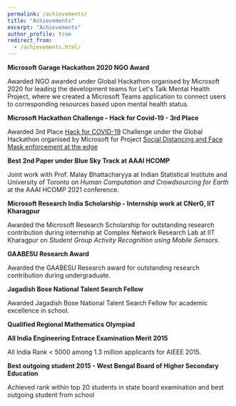 ```yaml
---
permalink: /achievements/
title: "Achievements"
excerpt: "Achievements"
author_profile: true
redirect_from: 
  - /achievements.html/
---
```




**Microsoft Garage Hackathon 2020 NGO Award**

Awarded NGO awarded under Global Hackathon organised by Microsoft 2020 for leading the development teams for Let's Talk Mental Health Project, where we created a Microsoft Teams application to connect users to corresponding resources based upon mental health status. 

**Microsoft Hackathon Challenge - Hack for Covid-19 - 3rd Place**

Awarded 3rd Place <ins>Hack for COVID-19</ins> Challenge under the Global Hackathon organised by Microsoft for Project <ins>Social Distancing and Face Mask enforcement at the edge</ins> 

**Best 2nd Paper under Blue Sky Track at AAAI HCOMP**

Joint work with Prof. Malay Bhattacharyya at Indian Statistical Institute and University of Toronto on *Human Computation and Crowdsourcing for Earth* at the AAAI HCOMP 2021 conference.


**Microsoft Research India Scholarship - Internship work at CNerG, IIT Kharagpur**

Awarded the Microsoft Research Scholarship for outstanding research contribution during internship at Complex Network Research Lab at IIT Kharagpur on *Student Group Activity Recognition using Mobile Sensors*.


**GAABESU Research Award**

Awarded the GAABESU Research award for outstanding research contribution during undergraduate.

**Jagadish Bose National Talent Search Fellow**

Awarded Jagadish Bose National Talent Search Fellow for academic excellence in school.

**Qualified Regional Mathematics Olympiad**

**All India Engineering Entrace Examination Merit 2015**

All India Rank < 5000 among 1.3 million applicants for AIEEE 2015.

**Best outgoing student 2015 - West Bengal Board of Higher Secondary Education**

Achieved rank within top 20 students in state board examination and best outgoing student from school

